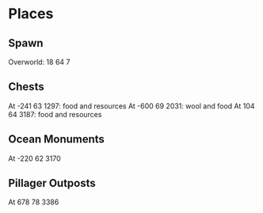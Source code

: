 # Places

## Spawn

Overworld: 18 64 7

## Chests

At -241 63 1297: food and resources
At -600 69 2031: wool and food
At 104 64 3187: food and resources

## Ocean Monuments

At -220 62 3170

## Pillager Outposts

At 678 78 3386
